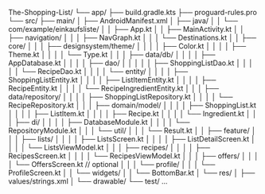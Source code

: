 The-Shopping-List/
└── app/
    ├── build.gradle.kts
    ├── proguard-rules.pro
    └── src/
        ├── main/
        │   ├── AndroidManifest.xml
        │   ├── java/
        │   │   └── com/example/einkaufsliste/
        │   │       ├── App.kt
        │   │       ├── MainActivity.kt
        │   │       ├── navigation/
        │   │       │   ├── NavGraph.kt
        │   │       │   └── Destinations.kt
        │   │       ├── core/
        │   │       │   ├── designsystem/theme/
        │   │       │   │   ├── Color.kt
        │   │       │   │   ├── Theme.kt
        │   │       │   │   └── Type.kt
        │   │       │   ├── data/db/
        │   │       │   │   ├── AppDatabase.kt
        │   │       │   │   ├── dao/
        │   │       │   │   │   ├── ShoppingListDao.kt
        │   │       │   │   │   └── RecipeDao.kt
        │   │       │   │   └── entity/
        │   │       │   │       ├── ShoppingListEntity.kt
        │   │       │   │       ├── ListItemEntity.kt
        │   │       │   │       ├── RecipeEntity.kt
        │   │       │   │       └── RecipeIngredientEntity.kt
        │   │       │   ├── data/repository/
        │   │       │   │   ├── ShoppingListRepository.kt
        │   │       │   │   └── RecipeRepository.kt
        │   │       │   ├── domain/model/
        │   │       │   │   ├── ShoppingList.kt
        │   │       │   │   ├── ListItem.kt
        │   │       │   │   ├── Recipe.kt
        │   │       │   │   └── Ingredient.kt
        │   │       │   ├── di/
        │   │       │   │   ├── DatabaseModule.kt
        │   │       │   │   └── RepositoryModule.kt
        │   │       │   └── util/
        │   │       │       └── Result.kt
        │   │       ├── feature/
        │   │       │   ├── lists/
        │   │       │   │   ├── ListsScreen.kt
        │   │       │   │   ├── ListDetailScreen.kt
        │   │       │   │   └── ListsViewModel.kt
        │   │       │   ├── recipes/
        │   │       │   │   ├── RecipesScreen.kt
        │   │       │   │   └── RecipesViewModel.kt
        │   │       │   ├── offers/
        │   │       │   │   └── OffersScreen.kt   // optional
        │   │       │   └── profile/
        │   │       │       └── ProfileScreen.kt
        │   │       └── widgets/
        │   │           └── BottomBar.kt
        │   └── res/
        │       ├── values/strings.xml
        │       └── drawable/
        └── test/ …